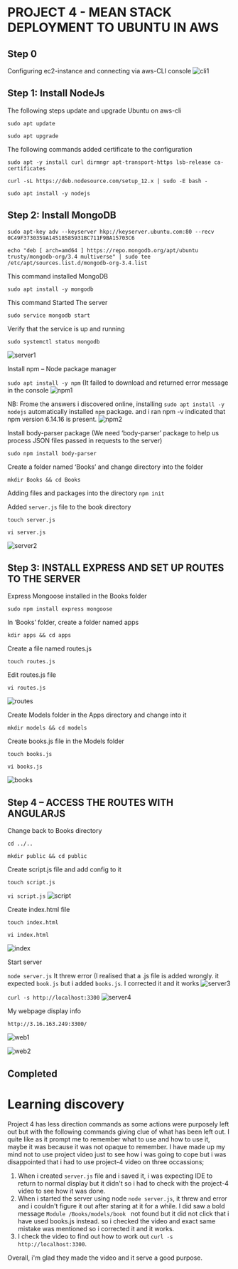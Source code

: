 
# PROJECT 4 - MEAN STACK DEPLOYMENT TO UBUNTU IN AWS

## Step 0
Configuring ec2-instance and connecting via aws-CLI console
![cli1](https://user-images.githubusercontent.com/34573768/158013022-c2699cd1-1b28-4bb9-a2d8-ea678c3b2d31.png)

## Step 1: Install NodeJs
The following steps update and upgrade Ubuntu on aws-cli

`sudo apt update`

`sudo apt upgrade`

The following commands added certificate to the configuration

`sudo apt -y install curl dirmngr apt-transport-https lsb-release ca-certificates`

`curl -sL https://deb.nodesource.com/setup_12.x | sudo -E bash -`

`sudo apt install -y nodejs`

## Step 2: Install MongoDB

`sudo apt-key adv --keyserver hkp://keyserver.ubuntu.com:80 --recv 0C49F3730359A14518585931BC711F9BA15703C6`

`echo "deb [ arch=amd64 ] https://repo.mongodb.org/apt/ubuntu trusty/mongodb-org/3.4 multiverse" | sudo tee /etc/apt/sources.list.d/mongodb-org-3.4.list`

This command installed MongoDB

`sudo apt install -y mongodb`

This command Started The server

`sudo service mongodb start`

Verify that the service is up and running

`sudo systemctl status mongodb`

![server1](https://user-images.githubusercontent.com/34573768/158013548-980930b7-49c2-4eb9-bf60-7b1669ebbec2.png)

Install npm – Node package manager

`sudo apt install -y npm` (It failed to download and returned error message in the console
![npm1](https://user-images.githubusercontent.com/34573768/158013770-95ab4a94-1373-462a-a4c9-be4cfc29ea65.png)

NB: Frome the answers i discovered online, installing `sudo apt install -y nodejs` automatically installed `npm` package. and i ran npm -v indicated that npm version 6.14.16 is present.
![npm2](https://user-images.githubusercontent.com/34573768/158014367-4cdc2c15-b015-47f0-931c-08819011a72b.png)

Install body-parser package (We need ‘body-parser’ package to help us process JSON files passed in requests to the server)

`sudo npm install body-parser`

Create a folder named ‘Books’ and change directory into the folder

`mkdir Books && cd Books`

Adding files and packages into the directory
`npm init`

Added `server.js` file to the book directory

`touch server.js`

`vi server.js`

![server2](https://user-images.githubusercontent.com/34573768/158014852-31ede200-0eda-4a6b-a802-96d8b427ac94.png)


## Step 3: INSTALL EXPRESS AND SET UP ROUTES TO THE SERVER

Express Mongoose installed in the Books folder

`sudo npm install express mongoose`

In ‘Books’ folder, create a folder named apps

`kdir apps && cd apps`

Create a file named routes.js

`touch routes.js`

Edit routes.js file

`vi routes.js`

![routes](https://user-images.githubusercontent.com/34573768/158015337-54119dec-5951-4486-9216-b8b41aee4acf.png)

Create Models folder in the Apps directory and change into it

`mkdir models && cd models`

Create books.js file in the Models folder

`touch books.js`

`vi books.js`

![books](https://user-images.githubusercontent.com/34573768/158015297-566442a7-b4f8-4ae8-ad11-773875f315a3.png)


## Step 4 – ACCESS THE ROUTES WITH ANGULARJS

Change back to Books directory

`cd ../..`

`mkdir public && cd public`

Create script.js file and add config to it

`touch script.js`

`vi script.js`
![script](https://user-images.githubusercontent.com/34573768/158015797-64c57a9f-86b6-470a-819c-5650594d1c19.png)

Create index.html file

`touch index.html`

`vi index.html`

![index](https://user-images.githubusercontent.com/34573768/158015910-96a07b8f-1595-4a01-971c-5e39ca5fab91.png)

Start server

`node server.js` It threw error (I realised that a .js file is added wrongly. it expected `book.js` but i added `books.js`. I corrected it and it works
![server3](https://user-images.githubusercontent.com/34573768/158016241-619b132c-804f-4462-8326-eddc043a2c48.png)

`curl -s http://localhost:3300`
![server4](https://user-images.githubusercontent.com/34573768/158016705-9b534f93-96d1-4cc9-9e30-a5c7a9f0cc86.png)

My webpage display info

`http://3.16.163.249:3300/`

![web1](https://user-images.githubusercontent.com/34573768/158016902-044fab26-5788-4738-a8ec-63bb0af15667.png)

![web2](https://user-images.githubusercontent.com/34573768/158017638-48ef0fe3-b2b7-426a-ac6e-915bd72a64b4.png)

## Completed


# Learning discovery

Project 4 has less direction commands as some actions were purposely left out but with the following commands giving clue of what has been left out. I quite like as it prompt me to remember what to use and how to use it, maybe it was because it was not opaque to remember.
I have made up my mind not to use project video just to see how i was going to cope but i was disappointed that i had to use project-4 video on three occassions;
1. When i created `server.js` file and i saved it, i was expecting IDE to return to normal display but it didn't so i had to check with the project-4 video to see how it was done.
2. When i started the server using node `node server.js`, it threw and error and i couldn't figure it out after staring at it for a while. I did saw a bold message `Module /Books/models/book ` not found but it did not click that i have used books.js instead. so i checked the video and exact same mistake was mentioned so i corrected it and it works.
3. I check the video to find out how to work out `curl -s http://localhost:3300`.

Overall, i'm glad they made the video and it serve a good purpose.





